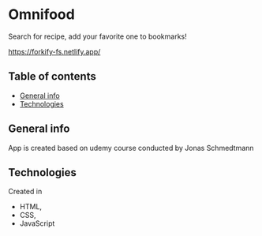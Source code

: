 # Omnifood

Search for recipe, add your favorite one to bookmarks!

https://forkify-fs.netlify.app/

## Table of contents

- [General info](#general-info)
- [Technologies](#technologies)

## General info

App is created based on udemy course conducted by Jonas Schmedtmann

## Technologies

Created in

- HTML,
- CSS,
- JavaScript
